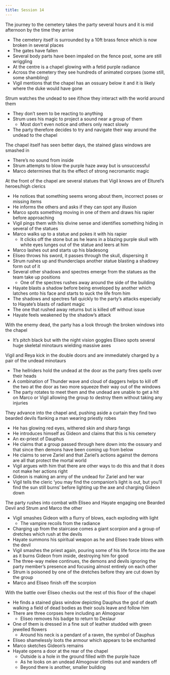 ```yaml
---
title: Session 14
---
```


The journey to the cemetery takes the party several hours and it is mid afternoon by the time they arrive
- The cemetery itself is surrounded by a 10ft brass fence which is now broken in several places
- The gates have fallen
- Several body parts have been impaled on the fence post, some are still wriggling
- At the centre is a chapel glowing with a fetid purple radiance
- Across the cemetery they see hundreds of animated corpses (some still, some shambling)
- Vigil mentions that the chapel has an ossuary below it and it is likely where the duke would have gone

Strum watches the undead to see if/how they interact with the world around them
- They don’t seem to be reacting to anything
- Strum uses his magic to project a sound near a group of them
	- Most don’t even notice and others only react slowly
- The party therefore decides to try and navigate their way around the undead to the chapel

The chapel itself has seen better days, the stained glass windows are smashed in
- There’s no sound from inside
- Strum attempts to blow the purple haze away but is unsuccessful
- Marco determines that its the effect of strong necromantic magic

At the front of the chapel are several statues that Vigil knows are of Elturel’s heroes/high clerics
- He notices that something seems wrong about them, incorrect poses or missing items
- He informs the others and asks if they can spot any illusion
- Marco spots something moving in one of them and draws his rapier before approaching
- Vigil pings them with his divine sense and identifies something hiding in several of the statues
- Marco walks up to a statue and pokes it with his rapier
	- It clicks off the stone but as he leans in a blazing purple skull with white eyes lunges out of the statue and leers at him
- Marco lashes out and starts up his bladesong
- Eliseo throws his sword, it passes through the skull, dispersing it
- Strum rushes up and thunderclaps another statue blasting a shadowy form out of it
- Several other shadows and spectres emerge from the statues as the team take up positions
	- One of the spectres rushes away around the side of the building
- Hayate blasts a shadow before being enveloped by another which latches onto his face and starts to suck the life from him
- The shadows and spectres fall quickly to the party’s attacks especially to Hayate’s blasts of radiant magic
- The one that rushed away returns but is killed off without issue
- Hayate feels weakened by the shadow’s attack

With the enemy dead, the party has a look through the broken windows into the chapel
- It’s pitch black but with the night vision goggles Eliseo spots several huge skeletal minotaurs wielding massive axes

Vigil and Reya kick in the double doors and are immediately charged by a pair of the undead minotaurs
- The hellriders hold the undead  at the door as the party fires spells over their heads
- A combination of Thunder wave and cloud of daggers helps to kill off the two at the door as two more squeeze their way out of the windows
- The party rotates to meet them and the undead are unable to get a hit on Marco or Vigil allowing the group to destroy them without taking any injuries

They advance into the chapel and, pushing aside a curtain they find two bearded devils flanking a man wearing priestly robes
- He has glowing red eyes, withered skin and sharp fangs
- He introduces himself as Gideon and claims that this is his cemetery
- An ex-priest of Dauphus
- He claims that a group passed through here down into the ossuary and that since then demons have been coming up from below
- He claims to serve Zariel and that Zariel’s actions against the demons are all that protect the mortal world
- Vigil argues with him that there are other ways to do this and that it does not make her actions right
- Gideon is making an army of the undead for Zariel and her war
- Vigil tells the cleric ‘you may find the companion’s light is out, but you’ll find the sun still burns’ before lighting up the axe and charging Gideon down

The party rushes into combat with Eliseo and Hayate engaging one Bearded Devil and Strum and Marco the other
- Vigil smashes Gideon with a flurry of blows, each exploding with light
	- The vampire recoils from the radiance
- Charging up from the staircase comes a giant scorpion and a group of dretches which rush at the devils
- Hayate summons his spiritual weapon as he and Eliseo trade blows with the devil
- Vigil smashes the priest again, pouring some of his life force into the axe as it burns Gideon from inside, destroying him for good
- The three-way melee continues, the demons and devils ignoring the party member’s presence and focusing almost entirely on each other
- Strum is poisoned by one of the dretches before they are cut down by the group
- Marco and Eliseo finish off the scorpion

With the battle over Eliseo checks out the rest of this floor of the chapel
- He finds a stained glass window depicting Dauphus the god of death walking a field of dead bodies as their souls leave and follow him
- There are three corpses here including an Almogovar
	- Eliseo removes his badge to return to Deslaur
- One of them is dressed in a fine suit of leather studded with green jewelled flowers
	- Around his neck is a pendant of a raven, the symbol of Dauphus
- Eliseo shamelessly loots the armour which appears to be enchanted
- Marco sketches Gideon’s remains
- Hayate opens a door at the rear of the chapel
	- Outside is a hole in the ground filled with the purple haze
	- As he looks on an undead Almogovar climbs out and wanders off
	- Beyond there is another, smaller building
